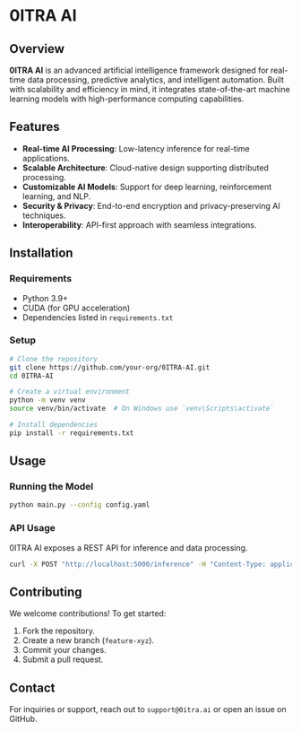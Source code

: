 # 0ITRA AI

## Overview
**0ITRA AI** is an advanced artificial intelligence framework designed for real-time data processing, predictive analytics, and intelligent automation. Built with scalability and efficiency in mind, it integrates state-of-the-art machine learning models with high-performance computing capabilities.

## Features
- **Real-time AI Processing**: Low-latency inference for real-time applications.
- **Scalable Architecture**: Cloud-native design supporting distributed processing.
- **Customizable AI Models**: Support for deep learning, reinforcement learning, and NLP.
- **Security & Privacy**: End-to-end encryption and privacy-preserving AI techniques.
- **Interoperability**: API-first approach with seamless integrations.

## Installation
### Requirements
- Python 3.9+
- CUDA (for GPU acceleration)
- Dependencies listed in `requirements.txt`

### Setup
```sh
# Clone the repository
git clone https://github.com/your-org/0ITRA-AI.git
cd 0ITRA-AI

# Create a virtual environment
python -m venv venv
source venv/bin/activate  # On Windows use `venv\Scripts\activate`

# Install dependencies
pip install -r requirements.txt
```

## Usage
### Running the Model
```sh
python main.py --config config.yaml
```

### API Usage
0ITRA AI exposes a REST API for inference and data processing.
```sh
curl -X POST "http://localhost:5000/inference" -H "Content-Type: application/json" -d '{"input": "your data here"}'
```

## Contributing
We welcome contributions! To get started:
1. Fork the repository.
2. Create a new branch (`feature-xyz`).
3. Commit your changes.
4. Submit a pull request.

## Contact
For inquiries or support, reach out to `support@0itra.ai` or open an issue on GitHub.
